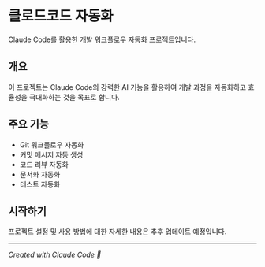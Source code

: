 # 클로드코드 자동화

Claude Code를 활용한 개발 워크플로우 자동화 프로젝트입니다.

## 개요

이 프로젝트는 Claude Code의 강력한 AI 기능을 활용하여 개발 과정을 자동화하고 효율성을 극대화하는 것을 목표로 합니다.

## 주요 기능

- Git 워크플로우 자동화
- 커밋 메시지 자동 생성
- 코드 리뷰 자동화
- 문서화 자동화
- 테스트 자동화

## 시작하기

프로젝트 설정 및 사용 방법에 대한 자세한 내용은 추후 업데이트 예정입니다.

---

*Created with Claude Code 🤖*